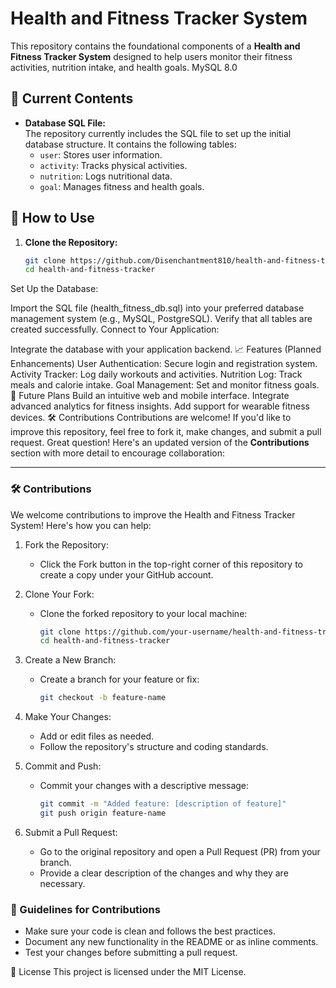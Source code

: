 # Health and Fitness Tracker System

This repository contains the foundational components of a **Health and Fitness Tracker System** designed to help users monitor their fitness activities, nutrition intake, and health goals.
MySQL 8.0
## 📂 Current Contents
- **Database SQL File:**  
  The repository currently includes the SQL file to set up the initial database structure. It contains the following tables:
  - `user`: Stores user information.
  - `activity`: Tracks physical activities.
  - `nutrition`: Logs nutritional data.
  - `goal`: Manages fitness and health goals.

## 🚀 How to Use
1. **Clone the Repository:**
   ```bash
   git clone https://github.com/Disenchantment810/health-and-fitness-tracker.git
   cd health-and-fitness-tracker
Set Up the Database:

Import the SQL file (health_fitness_db.sql) into your preferred database management system (e.g., MySQL, PostgreSQL).
Verify that all tables are created successfully.
Connect to Your Application:

Integrate the database with your application backend.
📈 Features (Planned Enhancements)
User Authentication: Secure login and registration system.
Activity Tracker: Log daily workouts and activities.
Nutrition Log: Track meals and calorie intake.
Goal Management: Set and monitor fitness goals.
🌟 Future Plans
Build an intuitive web and mobile interface.
Integrate advanced analytics for fitness insights.
Add support for wearable fitness devices.
🛠️ Contributions
Contributions are welcome! If you'd like to improve this repository, feel free to fork it, make changes, and submit a pull request.
Great question! Here's an updated version of the **Contributions** section with more detail to encourage collaboration:

---

### 🛠️ Contributions
We welcome contributions to improve the Health and Fitness Tracker System! Here's how you can help:

1. Fork the Repository:
   - Click the Fork button in the top-right corner of this repository to create a copy under your GitHub account.

2. Clone Your Fork:
   - Clone the forked repository to your local machine:
     ```bash
     git clone https://github.com/your-username/health-and-fitness-tracker.git
     cd health-and-fitness-tracker
     ```

3. Create a New Branch:
   - Create a branch for your feature or fix:
     ```bash
     git checkout -b feature-name
     ```

4. Make Your Changes:
   - Add or edit files as needed.
   - Follow the repository's structure and coding standards.

5. Commit and Push:
   - Commit your changes with a descriptive message:
     ```bash
     git commit -m "Added feature: [description of feature]"
     git push origin feature-name
     ```

6. Submit a Pull Request:
   - Go to the original repository and open a Pull Request (PR) from your branch.
   - Provide a clear description of the changes and why they are necessary.



### 🤝 Guidelines for Contributions
- Make sure your code is clean and follows the best practices.
- Document any new functionality in the README or as inline comments.
- Test your changes before submitting a pull request.


📜 License
This project is licensed under the MIT License.

